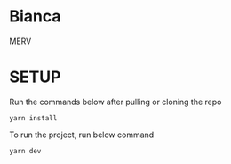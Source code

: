# Bianca

MERV

# SETUP

<p>Run the commands below after pulling or cloning the repo</p>
<code>yarn install</code> <br>
<p>To run the project, run below command</p>
<code>yarn dev</code>
